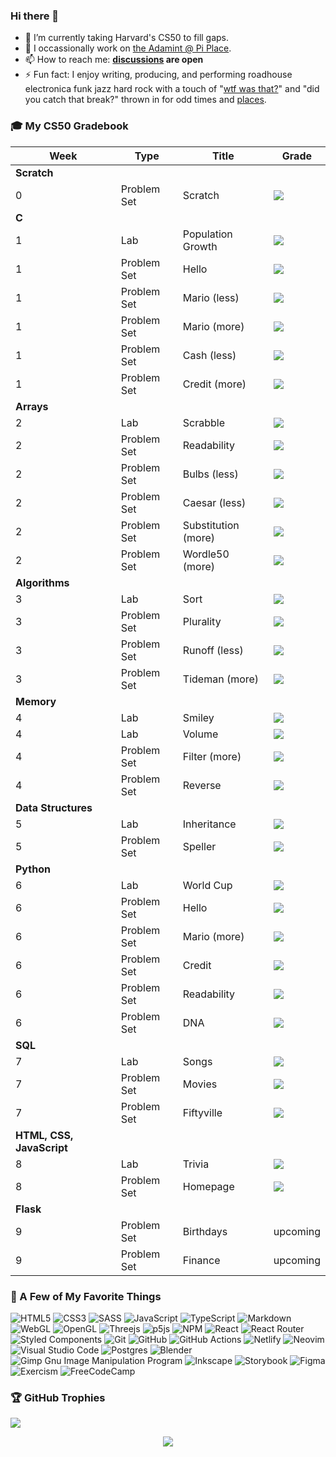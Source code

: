### Hi there 👋

- 🌱 I’m currently taking Harvard's CS50 to fill gaps.
- 🔭 I occassionally work on [the Adamint @ Pi Place](https://theadamint.com/preview).
- 📫 How to reach me: **[discussions](https://github.com/DeCentN2Madness/DeCentN2Madness/discussions) are open**
- ⚡ Fun fact: I enjoy writing, producing, and performing roadhouse electronica funk jazz hard rock with a touch of "[wtf was that?][sam]" and "did you catch that break?" thrown in for odd times and [places][odd].

### 🎓 My CS50 Gradebook

<!-- https://github.com/gepser/markdown-progress -->
| Week                      | Type        | Title               | Grade                              |
| ------------------------- | ----------- | ------------------- | ---------------------------------- |
| **Scratch**               |             |                     |                                    |
| 0                         | Problem Set | Scratch             | ![](https://geps.dev/progress/100) |
| **C**                     |             |                     |                                    |
| 1                         | Lab         | Population Growth   | ![](https://geps.dev/progress/100) |
| 1                         | Problem Set | Hello               | ![](https://geps.dev/progress/100) |
| 1                         | Problem Set | Mario (less)        | ![](https://geps.dev/progress/100) |
| 1                         | Problem Set | Mario (more)        | ![](https://geps.dev/progress/100) |
| 1                         | Problem Set | Cash (less)         | ![](https://geps.dev/progress/100) |
| 1                         | Problem Set | Credit (more)       | ![](https://geps.dev/progress/100) |
| **Arrays**                |             |                     |                                    |
| 2                         | Lab         | Scrabble            | ![](https://geps.dev/progress/100) |
| 2                         | Problem Set | Readability         | ![](https://geps.dev/progress/100) |
| 2                         | Problem Set | Bulbs (less)        | ![](https://geps.dev/progress/100) |
| 2                         | Problem Set | Caesar (less)       | ![](https://geps.dev/progress/100) |
| 2                         | Problem Set | Substitution (more) | ![](https://geps.dev/progress/100) |
| 2                         | Problem Set | Wordle50 (more)     | ![](https://geps.dev/progress/100) |
| **Algorithms**            |             |                     |                                    |
| 3                         | Lab         | Sort                | ![](https://geps.dev/progress/100) |
| 3                         | Problem Set | Plurality           | ![](https://geps.dev/progress/100) |
| 3                         | Problem Set | Runoff (less)       | ![](https://geps.dev/progress/100) |
| 3                         | Problem Set | Tideman (more)      | ![](https://geps.dev/progress/100) |
| **Memory**                |             |                     |                                    |
| 4                         | Lab         | Smiley              | ![](https://geps.dev/progress/100) |
| 4                         | Lab         | Volume              | ![](https://geps.dev/progress/100) |
| 4                         | Problem Set | Filter (more)       | ![](https://geps.dev/progress/100) |
| 4                         | Problem Set | Reverse             | ![](https://geps.dev/progress/100) |
| **Data Structures**       |             |                     |                                    |
| 5                         | Lab         | Inheritance         | ![](https://geps.dev/progress/100) |
| 5                         | Problem Set | Speller             | ![](https://geps.dev/progress/100) |
| **Python**                |             |                     |                                    |
| 6                         | Lab         | World Cup           | ![](https://geps.dev/progress/100) |
| 6                         | Problem Set | Hello               | ![](https://geps.dev/progress/100) |
| 6                         | Problem Set | Mario (more)        | ![](https://geps.dev/progress/100) |
| 6                         | Problem Set | Credit              | ![](https://geps.dev/progress/100) |
| 6                         | Problem Set | Readability         | ![](https://geps.dev/progress/100) |
| 6                         | Problem Set | DNA                 | ![](https://geps.dev/progress/100) |
| **SQL**                   |             |                     |                                    |
| 7                         | Lab         | Songs               | ![](https://geps.dev/progress/100) |
| 7                         | Problem Set | Movies              | ![](https://geps.dev/progress/100) |
| 7                         | Problem Set | Fiftyville          | ![](https://geps.dev/progress/100) |
| **HTML, CSS, JavaScript** |             |                     |                                    |
| 8                         | Lab         | Trivia              | ![](https://geps.dev/progress/100) |
| 8                         | Problem Set | Homepage            | ![](https://geps.dev/progress/100) |
| **Flask**                 |             |                     |                                    |
| 9                         | Problem Set | Birthdays           | upcoming                           |
| 9                         | Problem Set | Finance             | upcoming                           |

### 🔧 A Few of My Favorite Things

![HTML5](https://img.shields.io/badge/html5-%23E34F26.svg?style=for-the-badge&logo=html5&logoColor=white)
![CSS3](https://img.shields.io/badge/css3-%231572B6.svg?style=for-the-badge&logo=css3&logoColor=white)
![SASS](https://img.shields.io/badge/SASS-hotpink.svg?style=for-the-badge&logo=SASS&logoColor=white)
![JavaScript](https://img.shields.io/badge/javascript-%23323330.svg?style=for-the-badge&logo=javascript&logoColor=%23F7DF1E)
![TypeScript](https://img.shields.io/badge/typescript-%23007ACC.svg?style=for-the-badge&logo=typescript&logoColor=white)
![Markdown](https://img.shields.io/badge/markdown-%23000000.svg?style=for-the-badge&logo=markdown&logoColor=white)
![WebGL](https://img.shields.io/badge/WebGL-990000?logo=webgl&logoColor=white&style=for-the-badge)
![OpenGL](https://img.shields.io/badge/OpenGL-%23FFFFFF.svg?style=for-the-badge&logo=opengl)
![Threejs](https://img.shields.io/badge/threejs-black?style=for-the-badge&logo=three.js&logoColor=white)
![p5js](https://img.shields.io/badge/p5.js-ED225D?style=for-the-badge&logo=p5.js&logoColor=FFFFFF)
![NPM](https://img.shields.io/badge/NPM-%23000000.svg?style=for-the-badge&logo=npm&logoColor=white)
![React](https://img.shields.io/badge/react-%2320232a.svg?style=for-the-badge&logo=react&logoColor=%2361DAFB)
![React Router](https://img.shields.io/badge/React_Router-CA4245?style=for-the-badge&logo=react-router&logoColor=white)
![Styled Components](https://img.shields.io/badge/styled--components-DB7093?style=for-the-badge&logo=styled-components&logoColor=white)
![Git](https://img.shields.io/badge/git-%23F05033.svg?style=for-the-badge&logo=git&logoColor=white)
![GitHub](https://img.shields.io/badge/github-%23121011.svg?style=for-the-badge&logo=github&logoColor=white)
![GitHub Actions](https://img.shields.io/badge/github%20actions-%232671E5.svg?style=for-the-badge&logo=githubactions&logoColor=white)
![Netlify](https://img.shields.io/badge/netlify-%23000000.svg?style=for-the-badge&logo=netlify&logoColor=#00C7B7)
![Neovim](https://img.shields.io/badge/NeoVim-%2357A143.svg?&style=for-the-badge&logo=neovim&logoColor=white)
![Visual Studio Code](https://img.shields.io/badge/Visual%20Studio%20Code-0078d7.svg?style=for-the-badge&logo=visual-studio-code&logoColor=white)
![Postgres](https://img.shields.io/badge/postgres-%23316192.svg?style=for-the-badge&logo=postgresql&logoColor=white)
![Blender](https://img.shields.io/badge/blender-%23F5792A.svg?style=for-the-badge&logo=blender&logoColor=white)
![Gimp Gnu Image Manipulation Program](https://img.shields.io/badge/Gimp-657D8B?style=for-the-badge&logo=gimp&logoColor=FFFFFF)
![Inkscape](https://img.shields.io/badge/Inkscape-e0e0e0?style=for-the-badge&logo=inkscape&logoColor=080A13)
![Storybook](https://img.shields.io/badge/-Storybook-FF4785?style=for-the-badge&logo=storybook&logoColor=white)
![Figma](https://img.shields.io/badge/figma-%23F24E1E.svg?style=for-the-badge&logo=figma&logoColor=white)
![Exercism](https://img.shields.io/badge/Exercism-009CAB?style=for-the-badge&logo=exercism&logoColor=white)
![FreeCodeCamp](https://img.shields.io/badge/Freecodecamp-%23123.svg?&style=for-the-badge&logo=freecodecamp&logoColor=green)

### 🏆 GitHub Trophies

![](https://github-profile-trophy.vercel.app/?username=DeCentN2Madness&theme=onedark&no-frame=true&no-bg=true&margin-w=4)

<p align="center" width="100%">
  <img src="https://media2.giphy.com/media/3owzW5c1tPq63MPmWk/giphy.gif">
</p>

[sam]: https://soundcloud.com/decentn2madness/sweet-dreams-euterpe "Sweet Dreams, Euterpe"
[odd]: https://pool.adaberrypi.com/
